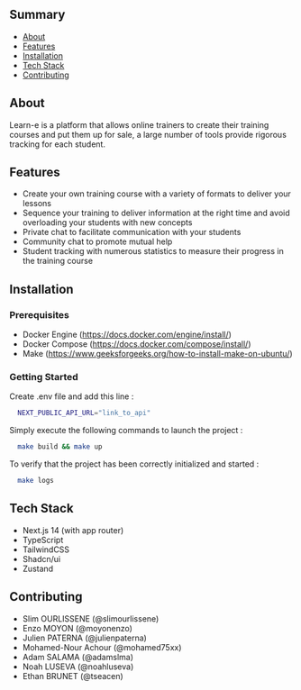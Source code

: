 ## Summary

- [About](#about)
- [Features](#features)
- [Installation](#installation)
- [Tech Stack](#tech-stack)
- [Contributing](#contributing)

## About

Learn-e is a platform that allows online trainers to create their training courses and put them up for sale, a large number of tools provide rigorous tracking for each student.

## Features

- Create your own training course with a variety of formats to deliver your lessons
- Sequence your training to deliver information at the right time and avoid overloading your students with new concepts
- Private chat to facilitate communication with your students
- Community chat to promote mutual help
- Student tracking with numerous statistics to measure their progress in the training course

## Installation

### Prerequisites

- Docker Engine (https://docs.docker.com/engine/install/)
- Docker Compose (https://docs.docker.com/compose/install/)
- Make (https://www.geeksforgeeks.org/how-to-install-make-on-ubuntu/)

### Getting Started

Create .env file and add this line :

```bash
  NEXT_PUBLIC_API_URL="link_to_api"
```

Simply execute the following commands to launch the project :

```bash
  make build && make up
```

To verify that the project has been correctly initialized and started :

```bash
  make logs
```

## Tech Stack

- Next.js 14 (with app router)
- TypeScript
- TailwindCSS
- Shadcn/ui
- Zustand

## Contributing

- Slim OURLISSENE (@slimourlissene)
- Enzo MOYON (@moyonenzo)
- Julien PATERNA (@julienpaterna)
- Mohamed-Nour Achour (@mohamed75xx)
- Adam SALAMA (@adamslma)
- Noah LUSEVA (@noahluseva)
- Ethan BRUNET (@tseacen)
